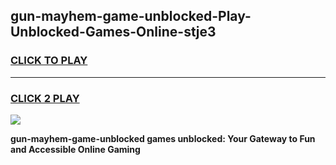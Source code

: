
## gun-mayhem-game-unblocked-Play-Unblocked-Games-Online-stje3
<h3>
<a href="https://premium76.site?title=gun-mayhem-game-unblocked&ref=24A">CLICK TO PLAY</a></h3>
<hr>

<h3>
<a href="https://premium76.site?title=gun-mayhem-game-unblocked&ref=24A">CLICK 2 PLAY</a>
  
</h3>

<a href="https://premium76.site?title=gun-mayhem-game-unblocked&ref=24A"><img src="https://clearcache.store/games.png"></a>


**gun-mayhem-game-unblocked games unblocked: Your Gateway to Fun and Accessible Online Gaming**
